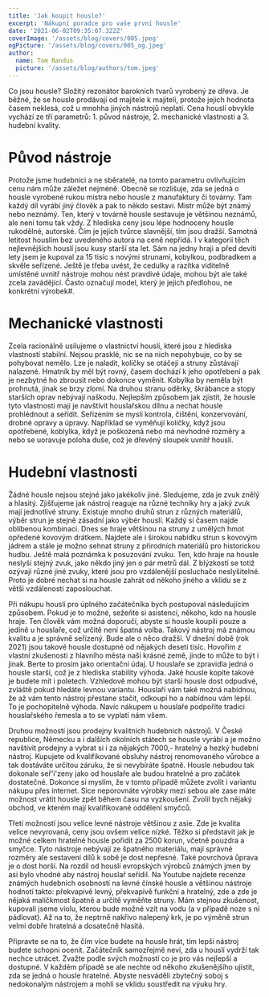 ```yaml
---
title: 'Jak koupit housle?'
excerpt: 'Nákupní poradce pro vaše první housle'
date: '2021-06-02T09:35:07.322Z'
coverImage: '/assets/blog/covers/005.jpeg'
ogPicture: '/assets/blog/covers/005_og.jpeg'
author:
  name: Tom Randus
  picture: '/assets/blog/authors/tom.jpeg'
---
```


Co jsou housle? Složitý rezonátor barokních tvarů vyrobený ze dřeva. Je běžné, že se housle prodávají od majitele k majiteli, protože jejich hodnota časem neklesá, což u mnohha jiných nástrojů neplatí. Cena houslí obvykle vychází ze tří parametrů: 1. původ nástroje, 2. mechanické vlastnosti a 3. hudební kvality. 

# Původ nástroje

Protože jsme hudebníci a ne sběratelé, na tomto parametru ovlivňujícím cenu nám může záležet nejméně. Obecně se rozlišuje, zda se jedná o housle vyrobené rukou mistra nebo housle z manufaktury či továrny. Tam každý díl vyrábí jiný člověk a pak to někdo sestaví. Mistr může být známý nebo neznámý. Ten, který v továrně housle sestavuje je většinou neznámů, ale není tomu tak vždy. Z hlediska ceny jsou lépe hodnoceny housle rukodělné, autorské. Čím je jejich tvůrce slavnější, tím jsou dražší. Samotná letitost houslím bez uvedeného autora na ceně nepřidá. I v kategorii těch nejlevnějších houslí jsou kusy starší sta let. Sám na jedny hraji a před devíti lety jsem je kupoval za 15 tisíc s novými strunami, kobylkou, podbradkem a skvěle seřízené. Ještě je třeba uvést, že cedulky a razítka viditelně umístěné uvnitř nástroje mohou nést pravdivé údaje, mohou být ale také zcela zavádějící. Často označují model, který je jejich předlohou, ne konkrétní výrobek#.

# Mechanické vlastnosti

Zcela racionálně usilujeme o vlastnictví houslí, které jsou z hlediska vlastností stabilní. Nejsou prasklé, nic se na nich nepohybuje, co by se pohybovat nemělo. Lze je naladit, kolíčky se otáčejí a struny zůstávají nalazené. Hmatník by měl být rovný, časem dochází k jeho opotřebení a pak je nezbytné ho zbrousit nebo dokonce vyměnit. Kobylka by neměla být prohnutá, jinak se brzy zlomí. Na druhou stranu oděrky, škrábance a stopy starších oprav nebývají naškodu. Nejlepším způsobem jak zjistit, že housle tyto vlastnosti mají je navštívit houslařskou dílnu a nechat housle prohlédnout a seřídit. Seřízením se myslí kontrola, čištění, konzervování, drobné opravy a úpravy. Například se vyměňují kolíčky, když jsou opotřebené, koblylka, když je poškozená nebo má nevhodné rozměry a nebo se uoravuje poloha duše, což je dřevéný sloupek uvnitř houslí.

# Hudební vlastnosti

Žádné housle nejsou stejné jako jakékoliv jiné. Sledujeme, zda je zvuk znělý a hlasitý. Zjišťujeme jak nástroj reaguje na různé techniky hry a jaký zvuk mají jednotlivé struny. Existuje mnoho druhů strun z různých materiálů, výběr strun je stejně zásadní jako výbér houslí. Každý si časem najde oblíbenou kombinaci. Dnes se hraje většinou na struny z umělých hmot opředené kovovým drátkem. Najdete ale i širokou nabídku strun s kovovým jádrem a stále je možno sehnat struny z přirodních materiálů pro historickou hudbu. Ještě malá poznámka k posuzování zvuku. Ten, kdo hraje na housle neslyší stejný zvuk, jako někdo jiný jen o pár metrů dál. Z blýzkosti se totiž ozývají různé jiné zvuky, které jsou pro vzdálenější posluchače neslyšitelné. Proto je dobré nechat si na housle zahrát od někoho jiného a vklidu se z větši vzdálenosti zaposlouchat.

Při nákupu houslí pro úplného začátečníka bych postupoval následujícím způsobem. Pokud je to možné, sežeňte si asistenci, někoho, kdo na housle hraje. Ten člověk vám možná doporučí, abyste si housle koupili pouze a jedině u houslaře, což určitě není špatná volba. Takový nástroj má známou kvalitu a je správně seřízený. Bude ale o něco dražší. V dnešní době (rok 2021) jsou takové housle dostupné od nějakých deseti tisíc. Hovořim z vlastní zkušenosti z hlavního města naši krásné země, jinde to může to být i jinak. Berte to prosím jako orientační údaj. U houslaře se zpravidla jedná o housle starší, což je z hlediska stability výhoda. Jaké housle kopíte takové je budete mít i poletech. Vzhledově mohou být starší housle dost odpudivé, zvláště pokud hledáte levnou variantu. Houslaři vám také moźná nabídnou, že až vám tento nástroj přestane stačit, odkoupí ho a nabídnou vám lepší. To je pochopitelně výhoda. Navíc nákupem u houslaře podpoříte tradici houslařského řemesla a to se vyplatí nám všem.

Druhou možností jsou prodejny kvalitních hudebních nástrojů. V České republice, Německu a i dalších okolních státech se housle vyrábí a je možno navštívit prodejny a vybrat si i za nějakých 7000,- hratelný a hezký hudební nástroj. Kupujete od kvalifikované obsluhy nástroj renomovaného vůrobce a tak dostáváte určitou záruku, že si nevybíráte špatně. Housle nebudou tak dokonale seř'i'zeny jako od houslaře ale budou hratelné a pro začátek dostatečné. Dokonce si myslím, že v tomto případě můžete zvolit i variantu nákupu přes internet. Sice neporovnáte výrobky mezi sebou ale zase máte možnost vrátit housle zpět během času na vyzkoušení. Zvolil bych nějaký obchod, ve kterém mají kvalifikované oddělení smyčců.

Třetí možností jsou velice levné nástroje většinou z asie. Zde je kvalita velice nevyrovaná, ceny jsou ovšem velice nízké. Těžko si představit jak je možné celkem hratelné housle pořidit za 2500 korun, včetně pouzdra a smyčce. Tyto nástroje nebývají ze špatného materiálu, mají správné rozměry ale sestavení dílů k sobě je dost nepřesné. Také povrchová ůprava je o dost horší. Na rozdíl od houslí evropských výrobců známých jmen by asi bylo vhodné aby nástroj houslař seřídil. Na Youtube najdete recenze známých hudebních osobností na levné čínské housle a většinou nástroje hodnotí takto: překvapivě levný, překvapivě funkční a hratelný, zde a zde je nějaká maličkmost špatně a určitě vyměňte struny. Mám stejnou zkušenost, kupovali jseme violu, kterou bude možné vzít na vodu (a v případě noze s ní pádlovat). Až na to, že neptrně nakřivo nalepený krk, je po výměně strun velmi dobře hratelná a dosatečně hlasitá.

Připravte se na to, že čím více budete na housle hrát, tím lepši nástroj budete schopni ocenit. Začátečník samozřejmě neví, zda u houslí vydrží tak nechce utrácet. Zvažte podle svých možností co je pro vás nejlepší a dostupné. V každém případě se ale nechte od někoho zkušenějšího ujistit, zda se jedná o housle hratelné. Abyste nesváděli zbytečný soboj s nedokonalým nástrojem a mohli se vklidu soustředit na výuku hry.
